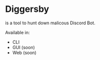 # Diggersby 
is a tool to hunt down malicous Discord Bot.

Available in:
- CLI
- GUI (soon)
- Web (soon)
